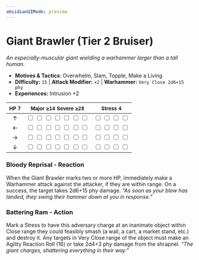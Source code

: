 ```yaml
---
obsidianUIMode: preview
---
```

# Giant Brawler (Tier 2 Bruiser)

*An especially-muscular giant wielding a warhammer larger than a tall human.*

- **Motives & Tactics**: Overwhelm, Slam, Topple, Make a Living
- **Difficulty:** `15` | **Attack Modifier:** `+2` | **Warhammer:** `Very Close 2d6+15 phy`
- **Experiences:** Intrusion +2

| <small>HP</small> `7` | <small>Major</small> `≥14` <small>Severe</small> `≥28` | <small>Stress</small> `4` |
|:-:|:-:|:-:|
| ↑ |  <input type="checkbox" unchecked id="b317f5db"> <input type="checkbox" unchecked id="d901d93a"> <input type="checkbox" unchecked id="c5023af4"> <input type="checkbox" unchecked id="030d2e8a"> <input type="checkbox" unchecked id="a0fa88b7"> <input type="checkbox" unchecked id="c380d7a3"> <input type="checkbox" unchecked id="c2f0acb6"> |  <input type="checkbox" unchecked id="f54f9d55"> <input type="checkbox" unchecked id="92a387af"> <input type="checkbox" unchecked id="335b2d68"> <input type="checkbox" unchecked id="eccb1721"> |
| ← |  <input type="checkbox" unchecked id="9a88f6de"> <input type="checkbox" unchecked id="7acb5dda"> <input type="checkbox" unchecked id="3c3b18e4"> <input type="checkbox" unchecked id="01516afd"> <input type="checkbox" unchecked id="1428b21b"> <input type="checkbox" unchecked id="2b058496"> <input type="checkbox" unchecked id="ee164079"> |  <input type="checkbox" unchecked id="a60e9961"> <input type="checkbox" unchecked id="12dd0eec"> <input type="checkbox" unchecked id="1ad20e20"> <input type="checkbox" unchecked id="6efd1cc7"> |
| → |  <input type="checkbox" unchecked id="c9678b00"> <input type="checkbox" unchecked id="c0f83834"> <input type="checkbox" unchecked id="8741b617"> <input type="checkbox" unchecked id="93584929"> <input type="checkbox" unchecked id="c7572c35"> <input type="checkbox" unchecked id="18ba1fb2"> <input type="checkbox" unchecked id="f8600820"> |  <input type="checkbox" unchecked id="29fb0c37"> <input type="checkbox" unchecked id="8951edd6"> <input type="checkbox" unchecked id="7c6e2cfa"> <input type="checkbox" unchecked id="f0390a8a"> |
| ↓ |  <input type="checkbox" unchecked id="85eadbb6"> <input type="checkbox" unchecked id="b03c4209"> <input type="checkbox" unchecked id="27618662"> <input type="checkbox" unchecked id="6cfec0ea"> <input type="checkbox" unchecked id="714d30ad"> <input type="checkbox" unchecked id="6f70f7f7"> <input type="checkbox" unchecked id="ee6ba531"> |  <input type="checkbox" unchecked id="bc9d1ea7"> <input type="checkbox" unchecked id="b389bbc4"> <input type="checkbox" unchecked id="2274125d"> <input type="checkbox" unchecked id="8d65b24e"> |

### Bloody Reprisal - Reaction

When the Giant Brawler marks two or more HP, immediately make a Warhammer attack against the attacker, if they are within range. On a success, the target takes 2d6+15 phy damage. *“As soon as your blow has landed, they swing their hammer down at you in response.”*

### Battering Ram - Action

Mark a Stress to have this adversary charge at an inanimate object within Close range they could feasibly smash (a wall, a cart, a market stand, etc.) and destroy it. Any targets in Very Close range of the object must make an Agility Reaction Roll (16) or take 2d4+3 phy damage from the shrapnel. *“The giant charges, shattering everything in their way.”*
